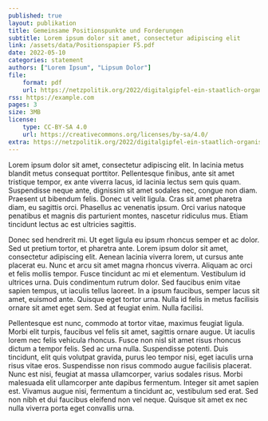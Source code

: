 ```yaml
---
published: true
layout: publikation
title: Gemeinsame Positionspunkte und Forderungen
subtitle: Lorem ipsum dolor sit amet, consectetur adipiscing elit
link: /assets/data/Positionspapier F5.pdf
date: 2022-05-10
categories: statement
authors: ["Lorem Ipsum", "Lipsum Dolor"]
file:
    format: pdf
    url: https://netzpolitik.org/2022/digitalgipfel-ein-staatlich-organisiertes-lobbyfest/
rss: https://example.com
pages: 3
size: 3MB
license:
    type: CC-BY-SA 4.0
    url: https://creativecommons.org/licenses/by-sa/4.0/
extra: https://netzpolitik.org/2022/digitalgipfel-ein-staatlich-organisiertes-lobbyfest/
---
```


Lorem ipsum dolor sit amet, consectetur adipiscing elit. In lacinia metus blandit metus consequat porttitor. Pellentesque finibus, ante sit amet tristique tempor, ex ante viverra lacus, id lacinia lectus sem quis quam. Suspendisse neque ante, dignissim sit amet sodales nec, congue non diam. Praesent ut bibendum felis. Donec ut velit ligula. Cras sit amet pharetra diam, eu sagittis orci. Phasellus ac venenatis ipsum. Orci varius natoque penatibus et magnis dis parturient montes, nascetur ridiculus mus. Etiam tincidunt lectus ac est ultricies sagittis.

Donec sed hendrerit mi. Ut eget ligula eu ipsum rhoncus semper et ac dolor. Sed ut pretium tortor, et pharetra ante. Lorem ipsum dolor sit amet, consectetur adipiscing elit. Aenean lacinia viverra lorem, ut cursus ante placerat eu. Nunc et arcu sit amet magna rhoncus viverra. Aliquam ac orci et felis mollis tempor. Fusce tincidunt ac mi et elementum. Vestibulum id ultrices urna. Duis condimentum rutrum dolor. Sed faucibus enim vitae sapien tempus, ut iaculis tellus laoreet. In a ipsum faucibus, semper lacus sit amet, euismod ante. Quisque eget tortor urna. Nulla id felis in metus facilisis ornare sit amet eget sem. Sed at feugiat enim. Nulla facilisi.

Pellentesque est nunc, commodo at tortor vitae, maximus feugiat ligula. Morbi elit turpis, faucibus vel felis sit amet, sagittis ornare augue. Ut iaculis lorem nec felis vehicula rhoncus. Fusce non nisl sit amet risus rhoncus dictum a tempor felis. Sed ac urna nulla. Suspendisse potenti. Duis tincidunt, elit quis volutpat gravida, purus leo tempor nisi, eget iaculis urna risus vitae eros. Suspendisse non risus commodo augue facilisis placerat. Nunc est nisi, feugiat at massa ullamcorper, varius sodales risus. Morbi malesuada elit ullamcorper ante dapibus fermentum. Integer sit amet sapien est. Vivamus augue nisi, fermentum a tincidunt ac, vestibulum sed erat. Sed non nibh et dui faucibus eleifend non vel neque. Quisque sit amet ex nec nulla viverra porta eget convallis urna. 